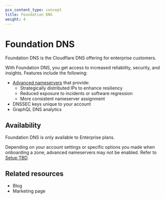 ```yaml
---
pcx_content_type: concept
title: Foundation DNS
weight: 4
---
```


# Foundation DNS

Foundation DNS is the Cloudflare DNS offering for enterprise customers.

With Foundation DNS, you get access to increased reliability, security, and insights. Features include the following:

* [Advanced nameservers](/dns/foundation-dns/advanced-nameservers/) that provide:
    * Strategically distributed IPs to enhance resiliency
    * Reduced exposure to incidents or software regression
    * More consistent nameserver assignment
* DNSSEC keys unique to your account
* GraphQL DNS analytics

## Availability

Foundation DNS is only available to Enterprise plans.

Depending on your account settings or specific options you made when onboarding a zone, advanced nameservers may not be enabled. Refer to [Setup TBD](/dns/foundation-dns/setup/).

## Related resources

* Blog
* Marketing page
